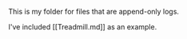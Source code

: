 
This is my folder for files that are append-only logs.

I've included [[Treadmill.md]] as an example.
